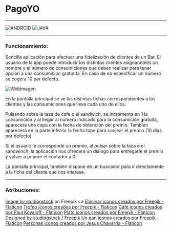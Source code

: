 # PagoYO
***

![ANDROID](https://img.shields.io/badge/ANDROID-2fc00d?style=for-the-badge&logo=android&logoColor=white)
![JAVA](https://img.shields.io/badge/Java-d4a235?style=for-the-badge&logo=java&logoColor=white)

***
### Funcionamiento:

Sencilla aplicación para efectuar una fidelización de clientes de un Bar.
El usuario de la app puede introducir los distintos clientes asignandoles un nombre y el número de consumiciones que deben realizar para tener opción a una consumición gratutita.
En caso de no especificar un número se cogera 10 por defecto.

![WebImagen](https://raw.githubusercontent.com/ANDROID_PagoYo/develop/img/Anotación2023-09-05101434.png)

En la pantalla principal se ve las distintas fichas correspondientes a los clientes y las consumiciones que lleva cada uno de ellos.

Pulsando sobre la taza de cafe o el sandwich, se incrementa en 1 la consumición y al llegar al número indicado para la consumición gratuita, aparecera una copa con la fecha de obtención del premio.
También aparecerá en la parte inferior la fecha tope para canjear el premio (10 días por defecto)

Si el usuario le corresponde un premio, al pulsar sobre la taza o el sandwinch, la aplicación nos ofrecera un diálogo para entregarle el premio y volver a popner el contador a 0.

La pantalla principal, también dispone de un buscador para ir directamente a la ficha del cliente que nos interese.

***

### Atribuciones:
<a href="https://www.freepik.com/free-vector/bundle-with-set-face-business-people_6196665.htm#query=avatar&position=4&from_view=search&track=sph">Image by studiogstock</a> on Freepik
<a <a href="https://www.flaticon.es/iconos-gratis/eliminar" title="eliminar iconos">Eliminar iconos creados por Freepik - Flaticon</a>
<a href="https://www.flaticon.es/iconos-gratis/trofeo" title="trofeo iconos">Trofeo iconos creados por Freepik - Flaticon</a>
<a href="https://www.flaticon.es/iconos-gratis/cafe" title="café iconos">Café iconos creados por Paul Kovaloff - Flaticon</a>
<a href="https://www.flaticon.es/iconos-gratis/plato" title="plato iconos">Plato iconos creados por Freepik - Flaticon</a>
<a href="http://www.freepik.com">Designed by studiogstock / Freepik</a>
<a href="https://www.flaticon.es/iconos-gratis/un-pan" title="un pan iconos">Un pan iconos creados por Freepik - Flaticon</a>
<a href="https://www.flaticon.es/iconos-gratis/personas" title="personas iconos">Personas iconos creados por Jesus Chavarria - Flaticon</a>